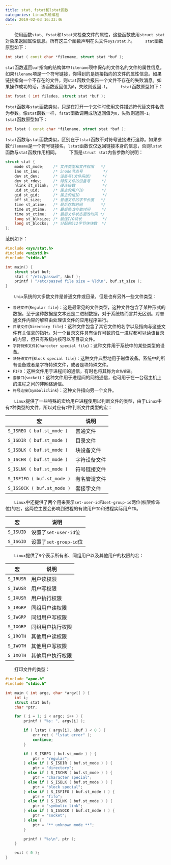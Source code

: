 ```yaml
---
title: stat、fstat和lstat函数
categories: Linux系统编程
date: 2019-02-03 16:33:46
---
```

&emsp;&emsp;使用函数`stat`、`fstat`和`lstat`来检查文件的属性，这些函数使用`struct stat`对象来返回属性信息。所有这三个函数声明在头文件`sys/stat.h`。<!--more-->
&emsp;&emsp;`stat`函数原型如下：

``` cpp
int stat ( const char *filename, struct stat *buf );
```

`stat`函数返回`buf`指向的结构体中`filename`项中保存的文件名的文件的属性信息。如果`filename`项是一个符号链接，你得到的是链接指向的文件的属性信息。如果链接指向一个不存在的文件，则`stat`函数会报告一个文件不存在的失败消息。如果操作成功的话，该函数返回值为`0`，失败则返回`-1`。
&emsp;&emsp;`fstat`函数原型如下：

``` cpp
int fstat ( int filedes, struct stat *buf );
```

`fstat`函数与`stat`函数类似，只是在打开一个文件时使用文件描述符代替文件名做为参数。像`stat`函数一样，`fstat`函数调用成功返回值为`0`，失败则返回`-1`。
&emsp;&emsp;`lstat`函数原型如下：

``` cpp
int lstat ( const char *filename, struct stat *buf );
```

`lstat`函数与`stat`函数类似，区别在于`lstat`函数不对符号链接进行追踪。如果参数`filename`是一个符号链接名，`lstat`函数仅仅返回链接本身的信息，否则`lstat`函数与`stat`函数作用相同。
&emsp;&emsp;下面是`struct stat`内各参数的说明：

``` cpp
struct stat {
    mode st_mode;    /* 文件类型和文件权限   */
    ino st_ino;      /* inode节点号         */
    dev st_dev;      /* 设备号(文件系统)     */
    dev st_rdev;     /* 特殊文件的设备号     */
    nlink st_nlink;  /* 硬连接数            */
    uid st_uid;      /* 属主的用户ID        */
    gid st_gid;      /* 属主的组ID          */
    off st_size;     /* 普通文件的字节长度   */
    time st_atime;   /* 最后存取时间        */
    time st_mtime;   /* 最后修改存取时间     */
    time st_ctime;   /* 最后文件状态更改时间 */
    long st_blksize; /* 最佳I/O块长         */
    long st_blocks;  /* 分配的512字节块块数  */
};
```

范例如下：

``` cpp
#include <sys/stat.h>
#include <unistd.h>
#include "stdio.h"

int main() {
    struct stat buf;
    stat ( "/etc/passwd", &buf );
    printf ( "/etc/passwd file size = %ld\n", buf.st_size );
}
```

&emsp;&emsp;`Unix`系统的大多数文件是普通文件或目录，但是也有另外一些文件类型：

- `普通文件`(`Regular file`)：这是最常见的文件类型，这种文件包含了某种形式的数据。至于这种数据是文本还是二进制数据，对于系统核而言并无区别。对普通文件内容的解释由处理该文件的应用程序进行。
- `目录文件`(`Directory file`)：这种文件包含了其它文件的名字以及指向与这些文件有关信息的指针。对一个目录文件具有读许可数的任一进程都可以读该目录的内容，但只有系统内核可以写目录文件。
- `字符特殊文件`(`Charocter special file`)：这种文件用于系统中的某些类型的设备。
- `块特殊文件`(`Block special file`)：这种文件典型地用于磁盘设备。系统中的所有设备或者是字符特殊文件，或者是块特殊文件。
- `FIFO`：这种文件用于进程间的通信，有时也将其称为`命名管道`。
- `套接口`(`socket`)：这种文件用于进程间的网络通信，也可用于在一台宿主机上的进程之间的非网络通信。
- `符号连接`(`Symboliclink`)：这种文件指向另一个文件。

&emsp;&emsp;`Linux`提供了一些特殊的宏给用户进程使用以判断文件的类型，由于`Linux`中有`7`种类型的文件，所以对应有`7`种判断文件类型的宏：

宏                         | 说明
---------------------------|-----
`S_ISREG ( buf.st_mode )`  | 普通文件
`S_ISDIR ( buf.st_mode )`  | 目录文件
`S_ISBLK ( buf.st_mode )`  | 块设备文件
`S_ISCHR ( buf.st_mode )`  | 字符设备文件
`S_ISLNK ( buf.st_mode )`  | 符号链接文件
`S_ISFIFO ( buf.st_mode )` | 有名管道文件
`S_ISSOCK ( buf.st_mode )` | 套接字文件

&emsp;&emsp;`Linux`中还提供了两个用来表示`set-user-id`和`set-group-id`两位(权限修饰位)的宏，这两位主要会影响到进程的有效用户`ID`和进程实际用户`ID`。

宏        | 说明
----------|-----
`S_ISUID` | 设置了`set-user-id`位
`S_ISGID` | 设置了`set-group-id`位

&emsp;&emsp;`Linux`提供了`9`个表示所有者、同组用户以及其他用户的权限的宏：

宏        | 说明
----------|-----
`S_IRUSR` | 用户读权限
`S_IWUSR` | 用户写权限
`S_IXUSR` | 用户执行权限
`S_IRGRP` | 同组用户读权限
`S_IWGRP` | 同组用户写权限
`S_IXGRP` | 同组用户执行权限
`S_IROTH` | 其他用户读权限
`S_IWOTH` | 其他用户写权限
`S_IXOTH` | 其他用户执行权限

&emsp;&emsp;打印文件的类型：

``` cpp
#include "apue.h"
#include "stdio.h"

int main ( int argc, char *argv[] ) {
    int i;
    struct stat buf;
    char *ptr;

    for ( i = 1; i < argc; i++ ) {
        printf ( "%s: ", argv[i] );

        if ( lstat ( argv[i], &buf ) < 0 ) {
            err_ret ( "lstat error" );
            continue;
        }

        if ( S_ISREG ( buf.st_mode ) ) {
            ptr = "regular";
        } else if ( S_ISDIR ( buf.st_mode ) ) {
            ptr = "directory";
        } else if ( S_ISCHR ( buf.st_mode ) ) {
            ptr = "character special";
        } else if ( S_ISBLK ( buf.st_mode ) ) {
            ptr = "block special";
        } else if ( S_ISFIFO ( buf.st_mode ) ) {
            ptr = "fifo";
        } else if ( S_ISLNK ( buf.st_mode ) ) {
            ptr = "symbolic link";
        } else if ( S_ISSOCK ( buf.st_mode ) ) {
            ptr = "socket";
        } else {
            ptr = "** unknown mode **";
        }

        printf ( "%s\n", ptr );
    }

    exit ( 0 );
}
```